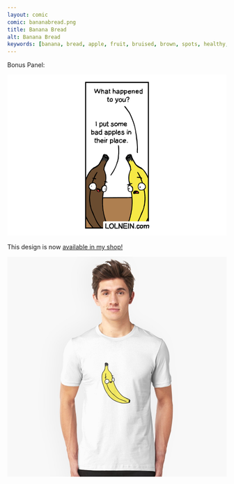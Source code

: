 ```yaml
---
layout: comic
comic: bananabread.png
title: Banana Bread
alt: Banana Bread
keywords: [banana, bread, apple, fruit, bruised, brown, spots, healthy, apples, bananas, fight]
---
```


Bonus Panel:

![Banana Bread Bonus](/images/bananabread_bonus.png)

This design is now [available in my shop!](https://www.redbubble.com/shop/lolnein)


 


[![Banana Shirt](/images/banana_shirt.jpg)](https://www.redbubble.com/shop/Lolnein)
